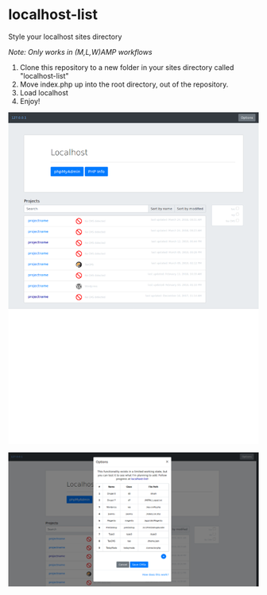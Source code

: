 # localhost-list
Style your localhost sites directory

_Note: Only works in (M,L,W)AMP workflows_

1. Clone this repository to a new folder in your sites directory called "localhost-list"
2. Move index.php up into the root directory, out of the repository.
3. Load localhost
4. Enjoy!

![Localhost List in action](/localhost-list-1.png)

![Localhost List options window](/localhost-list-2.png)
